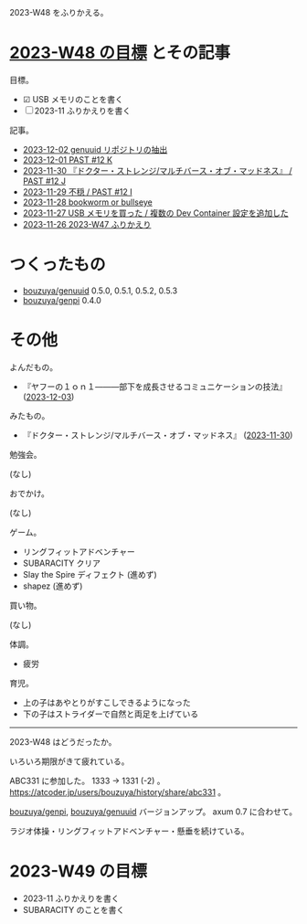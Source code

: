 2023-W48 をふりかえる。

# [2023-W48 の目標][2023-11-26] とその記事

目標。

- ☑ USB メモリのことを書く
- ☐ 2023-11 ふりかえりを書く

記事。

- [2023-12-02 genuuid リポジトリの抽出][2023-12-02]
- [2023-12-01 PAST #12 K][2023-12-01]
- [2023-11-30 『ドクター・ストレンジ/マルチバース・オブ・マッドネス』 / PAST #12 J][2023-11-30]
- [2023-11-29 不穏 / PAST #12 I][2023-11-29]
- [2023-11-28 bookworm or bullseye][2023-11-28]
- [2023-11-27 USB メモリを買った / 複数の Dev Container 設定を追加した][2023-11-27]
- [2023-11-26 2023-W47 ふりかえり][2023-11-26]

# つくったもの

- [bouzuya/genuuid] 0.5.0, 0.5.1, 0.5.2, 0.5.3
- [bouzuya/genpi] 0.4.0

# その他

よんだもの。

- 『ヤフーの１ｏｎ１―――部下を成長させるコミュニケーションの技法』 ([2023-12-03])

みたもの。

- 『ドクター・ストレンジ/マルチバース・オブ・マッドネス』 ([2023-11-30])

勉強会。

(なし)

おでかけ。

(なし)

ゲーム。

- リングフィットアドベンチャー
- SUBARACITY クリア
- Slay the Spire ディフェクト (進めず)
- shapez (進めず)

買い物。

(なし)

体調。

- 疲労

育児。

- 上の子はあやとりがすこしできるようになった
- 下の子はストライダーで自然と両足を上げている

---

2023-W48 はどうだったか。

いろいろ期限がきて疲れている。

ABC331 に参加した。 1333 → 1331 (-2) 。 <https://atcoder.jp/users/bouzuya/history/share/abc331> 。

[bouzuya/genpi], [bouzuya/genuuid] バージョンアップ。 axum 0.7 に合わせて。

ラジオ体操・リングフィットアドベンチャー・懸垂を続けている。

# 2023-W49 の目標

- 2023-11 ふりかえりを書く
- SUBARACITY のことを書く

[2023-11-26]: https://blog.bouzuya.net/2023/11/26/
[2023-11-27]: https://blog.bouzuya.net/2023/11/27/
[2023-11-28]: https://blog.bouzuya.net/2023/11/28/
[2023-11-29]: https://blog.bouzuya.net/2023/11/29/
[2023-11-30]: https://blog.bouzuya.net/2023/11/30/
[2023-12-01]: https://blog.bouzuya.net/2023/12/01/
[2023-12-02]: https://blog.bouzuya.net/2023/12/02/
[2023-12-03]: https://blog.bouzuya.net/2023/12/03/
[bouzuya/genpi]: https://github.com/bouzuya/genpi
[bouzuya/genuuid]: https://github.com/bouzuya/genuuid
